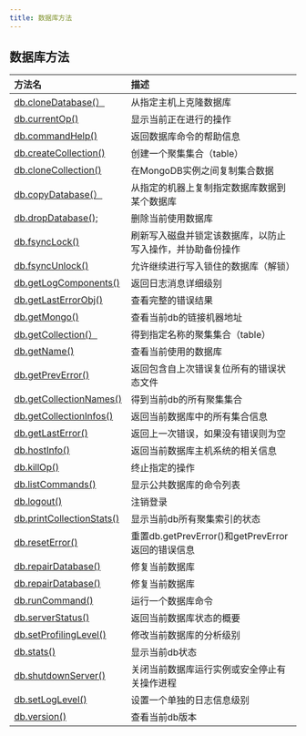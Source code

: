```yaml
---
title: 数据库方法
---
```


## 数据库方法

| 方法名                                                       | 描述                                                       |
| :----------------------------------------------------------- | :--------------------------------------------------------- |
| [db.cloneDatabase(）](https://www.mongodb.org.cn/manual/9.html) | 从指定主机上克隆数据库                                     |
| [db.currentOp()](https://www.mongodb.org.cn/manual/63.html)  | 显示当前正在进行的操作                                     |
| [db.commandHelp()](https://www.mongodb.org.cn/manual/62.html) | 返回数据库命令的帮助信息                                   |
| [db.createCollection()](https://www.mongodb.org.cn/manual/16.html) | 创建一个聚集集合（table）                                  |
| [db.cloneCollection()](https://www.mongodb.org.cn/manual/61.html) | 在MongoDB实例之间复制集合数据                              |
| [db.copyDatabase(）](https://www.mongodb.org.cn/manual/10.html) | 从指定的机器上复制指定数据库数据到某个数据库               |
| [db.dropDatabase();](https://www.mongodb.org.cn/manual/8.html) | 删除当前使用数据库                                         |
| [db.fsyncLock()](https://www.mongodb.org.cn/manual/64.html)  | 刷新写入磁盘并锁定该数据库，以防止写入操作，并协助备份操作 |
| [db.fsyncUnlock()](https://www.mongodb.org.cn/manual/65.html) | 允许继续进行写入锁住的数据库（解锁）                       |
| [db.getLogComponents()](https://www.mongodb.org.cn/manual/69.html) | 返回日志消息详细级别                                       |
| [db.getLastErrorObj()](https://www.mongodb.org.cn/manual/68.html) | 查看完整的错误结果                                         |
| [db.getMongo()](https://www.mongodb.org.cn/manual/15.html)   | 查看当前db的链接机器地址                                   |
| [db.getCollection(）](https://www.mongodb.org.cn/manual/17.html) | 得到指定名称的聚集集合（table）                            |
| [db.getName()](https://www.mongodb.org.cn/manual/12.html)    | 查看当前使用的数据库                                       |
| [db.getPrevError()](https://www.mongodb.org.cn/manual/70.html) | 返回包含自上次错误复位所有的错误状态文件                   |
| [db.getCollectionNames()](https://www.mongodb.org.cn/manual/18.html) | 得到当前db的所有聚集集合                                   |
| [db.getCollectionInfos()](https://www.mongodb.org.cn/manual/66.html) | 返回当前数据库中的所有集合信息                             |
| [db.getLastError()](https://www.mongodb.org.cn/manual/67.html) | 返回上一次错误，如果没有错误则为空                         |
| [db.hostInfo()](https://www.mongodb.org.cn/manual/71.html)   | 返回当前数据库主机系统的相关信息                           |
| [db.killOp()](https://www.mongodb.org.cn/manual/72.html)     | 终止指定的操作                                             |
| [db.listCommands()](https://www.mongodb.org.cn/manual/73.html) | 显示公共数据库的命令列表                                   |
| [db.logout()](https://www.mongodb.org.cn/manual/74.html)     | 注销登录                                                   |
| [db.printCollectionStats()](https://www.mongodb.org.cn/manual/19.html) | 显示当前db所有聚集索引的状态                               |
| [db.resetError()](https://www.mongodb.org.cn/manual/76.html) | 重置db.getPrevError()和getPrevError返回的错误信息          |
| [db.repairDatabase()](https://www.mongodb.org.cn/manual/11.html) | 修复当前数据库                                             |
| [db.repairDatabase()](https://www.mongodb.org.cn/manual/75.html) | 修复当前数据库                                             |
| [db.runCommand()](https://www.mongodb.org.cn/manual/77.html) | 运行一个数据库命令                                         |
| [db.serverStatus()](https://www.mongodb.org.cn/manual/78.html) | 返回当前数据库状态的概要                                   |
| [db.setProfilingLevel()](https://www.mongodb.org.cn/manual/80.html) | 修改当前数据库的分析级别                                   |
| [db.stats()](https://www.mongodb.org.cn/manual/13.html)      | 显示当前db状态                                             |
| [db.shutdownServer()](https://www.mongodb.org.cn/manual/81.html) | 关闭当前数据库运行实例或安全停止有关操作进程               |
| [db.setLogLevel()](https://www.mongodb.org.cn/manual/79.html) | 设置一个单独的日志信息级别                                 |
| [db.version()](https://www.mongodb.org.cn/manual/14.html)    | 查看当前db版本                                             |   |